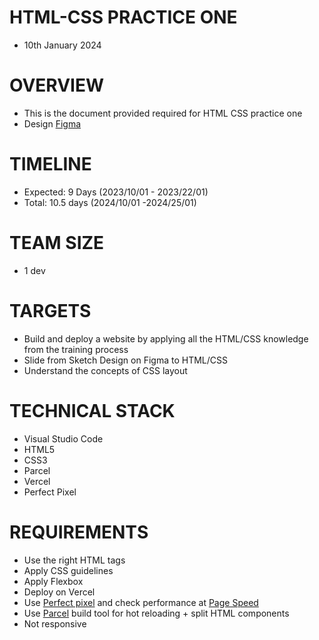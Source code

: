 # HTML-CSS PRACTICE ONE
* 10th January 2024
# OVERVIEW
* This is the document provided required for HTML CSS practice one
* Design [Figma](https://pages.github.com/](https://www.figma.com/file/LAykK6W1sGo1plMlbTUhuA/School-Victory---html-and%C2%A0css-template%C2%A0with-source-code%C2%A0free%C2%A0download-for-school-(Community)?type=design&node-id=2638-6256&mode=design&t=poNeqC9hKRH1qH0H-0)https://www.figma.com/file/LAykK6W1sGo1plMlbTUhuA/School-Victory---html-and%C2%A0css-template%C2%A0with-source-code%C2%A0free%C2%A0download-for-school-(Community)?type=design&node-id=2638-6256&mode=design&t=poNeqC9hKRH1qH0H-0)
# TIMELINE
* Expected: 9 Days (2023/10/01 - 2023/22/01)
* Total:    10.5 days (2024/10/01 -2024/25/01)
# TEAM SIZE
* 1 dev
# TARGETS
* Build and deploy a website by applying all the HTML/CSS knowledge from the training process
* Slide from Sketch Design on Figma to HTML/CSS
* Understand the concepts of CSS layout
# TECHNICAL STACK
* Visual Studio Code
* HTML5
* CSS3
* Parcel
* Vercel
* Perfect Pixel
# REQUIREMENTS
* Use the right HTML tags
* Apply CSS guidelines
* Apply Flexbox
* Deploy on Vercel
* Use [Perfect pixel](https://chromewebstore.google.com/detail/perfectpixel-by-welldonec/dkaagdgjmgdmbnecmcefdhjekcoceebi?hl=en) and check performance at [Page Speed](https://pagespeed.web.dev/)
* Use [Parcel](https://parceljs.org/languages/html/#posthtml) build tool for hot reloading + split HTML components
* Not responsive






